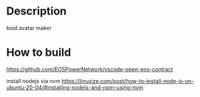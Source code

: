 # Description
boid.avatar maker

# How to build
<https://github.com/EOSPowerNetwork/vscode-open-eos-contract>

install nodejs via nvm
<https://linuxize.com/post/how-to-install-node-js-on-ubuntu-20-04/#installing-nodejs-and-npm-using-nvm>
